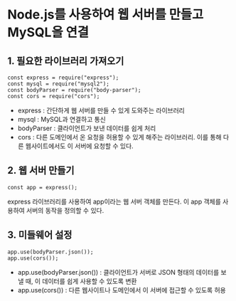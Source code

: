 # Node.js를 사용하여 웹 서버를 만들고 MySQL을 연결

## 1. 필요한 라이브러리 가져오기
```
const express = require("express");
const mysql = require("mysql2");
const bodyParser = require("body-parser");
const cors = require("cors");
```
- express : 간단하게 웹 서버를 만들 수 있게 도와주는 라이브러리
- mysql : MySQL과 연결하고 통신
- bodyParser : 클라이언트가 보낸 데이터를 쉽게 처리
- cors : 다른 도메인에서 온 요청을 허용할 수 있게 해주는 라이브러리. 이를 통해 다른 웹사이트에서도 이 서버에 요청할 수 있다.

## 2. 웹 서버 만들기
```
const app = express();
```
express 라이브러리를 사용하여 app이라는 웹 서버 객체를 만든다. 이 app 객체를 사용하여 서버의 동작을 정의할 수 있다.

## 3. 미들웨어 설정
```
app.use(bodyParser.json());
app.use(cors());
```
- app.use(bodyParser.json()) : 클라이언트가 서버로 JSON 형태의 데이터를 보낼 때, 이 데이터를 쉽게 사용할 수 있도록 변환
- app.use(cors()) : 다른 웹사이트나 도메인에서 이 서버에 접근할 수 있도록 허용
